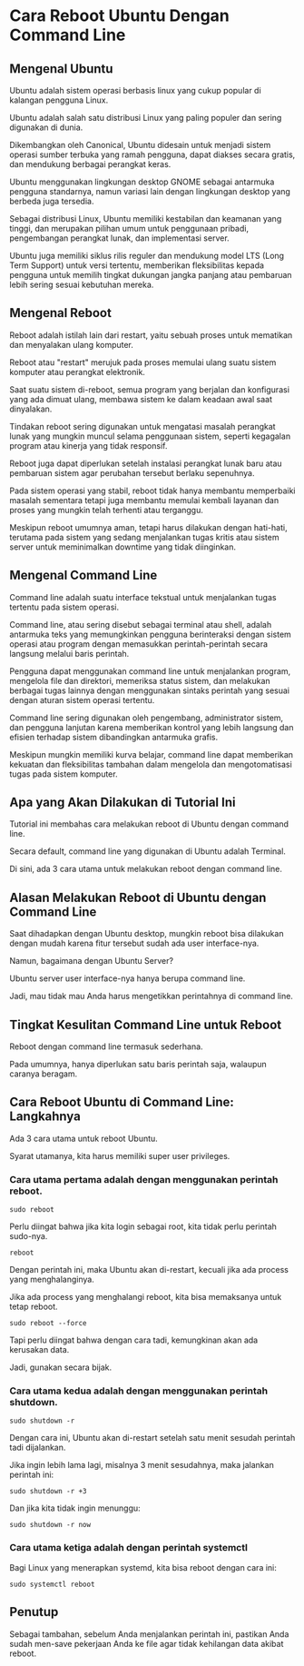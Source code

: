 # Cara Reboot Ubuntu Dengan Command Line

## Mengenal Ubuntu

Ubuntu adalah sistem operasi berbasis linux yang cukup popular di kalangan pengguna Linux.

Ubuntu adalah salah satu distribusi Linux yang paling populer dan sering digunakan di dunia.

Dikembangkan oleh Canonical, Ubuntu didesain untuk menjadi sistem operasi sumber terbuka yang ramah pengguna, dapat diakses secara gratis, dan mendukung berbagai perangkat keras.

Ubuntu menggunakan lingkungan desktop GNOME sebagai antarmuka pengguna standarnya, namun variasi lain dengan lingkungan desktop yang berbeda juga tersedia.

Sebagai distribusi Linux, Ubuntu memiliki kestabilan dan keamanan yang tinggi, dan merupakan pilihan umum untuk penggunaan pribadi, pengembangan perangkat lunak, dan implementasi server.

Ubuntu juga memiliki siklus rilis reguler dan mendukung model LTS (Long Term Support) untuk versi tertentu, memberikan fleksibilitas kepada pengguna untuk memilih tingkat dukungan jangka panjang atau pembaruan lebih sering sesuai kebutuhan mereka.

## Mengenal Reboot

Reboot adalah istilah lain dari restart, yaitu sebuah proses untuk mematikan dan menyalakan ulang komputer.

Reboot atau "restart" merujuk pada proses memulai ulang suatu sistem komputer atau perangkat elektronik.

Saat suatu sistem di-reboot, semua program yang berjalan dan konfigurasi yang ada dimuat ulang, membawa sistem ke dalam keadaan awal saat dinyalakan.

Tindakan reboot sering digunakan untuk mengatasi masalah perangkat lunak yang mungkin muncul selama penggunaan sistem, seperti kegagalan program atau kinerja yang tidak responsif.

Reboot juga dapat diperlukan setelah instalasi perangkat lunak baru atau pembaruan sistem agar perubahan tersebut berlaku sepenuhnya.

Pada sistem operasi yang stabil, reboot tidak hanya membantu memperbaiki masalah sementara tetapi juga membantu memulai kembali layanan dan proses yang mungkin telah terhenti atau terganggu.

Meskipun reboot umumnya aman, tetapi harus dilakukan dengan hati-hati, terutama pada sistem yang sedang menjalankan tugas kritis atau sistem server untuk meminimalkan downtime yang tidak diinginkan.

## Mengenal Command Line

Command line adalah suatu interface tekstual untuk menjalankan tugas tertentu pada sistem operasi.

Command line, atau sering disebut sebagai terminal atau shell, adalah antarmuka teks yang memungkinkan pengguna berinteraksi dengan sistem operasi atau program dengan memasukkan perintah-perintah secara langsung melalui baris perintah.

Pengguna dapat menggunakan command line untuk menjalankan program, mengelola file dan direktori, memeriksa status sistem, dan melakukan berbagai tugas lainnya dengan menggunakan sintaks perintah yang sesuai dengan aturan sistem operasi tertentu.

Command line sering digunakan oleh pengembang, administrator sistem, dan pengguna lanjutan karena memberikan kontrol yang lebih langsung dan efisien terhadap sistem dibandingkan antarmuka grafis.

Meskipun mungkin memiliki kurva belajar, command line dapat memberikan kekuatan dan fleksibilitas tambahan dalam mengelola dan mengotomatisasi tugas pada sistem komputer.

## Apa yang Akan Dilakukan di Tutorial Ini

Tutorial ini membahas cara melakukan reboot di Ubuntu dengan command line.

Secara default, command line yang digunakan di Ubuntu adalah Terminal.

Di sini, ada 3 cara utama untuk melakukan reboot dengan command line.

## Alasan Melakukan Reboot di Ubuntu dengan Command Line

Saat dihadapkan dengan Ubuntu desktop, mungkin reboot bisa dilakukan dengan mudah karena fitur tersebut sudah ada user interface-nya.

Namun, bagaimana dengan Ubuntu Server?

Ubuntu server user interface-nya hanya berupa command line.

Jadi, mau tidak mau Anda harus mengetikkan perintahnya di command line.

## Tingkat Kesulitan Command Line untuk Reboot

Reboot dengan command line termasuk sederhana.

Pada umumnya, hanya diperlukan satu baris perintah saja, walaupun caranya beragam.

## Cara Reboot Ubuntu di Command Line: Langkahnya

Ada 3 cara utama untuk reboot Ubuntu.

Syarat utamanya, kita harus memiliki super user privileges.

### Cara utama pertama adalah dengan menggunakan perintah reboot.

```
sudo reboot
```

Perlu diingat bahwa jika kita login sebagai root, kita tidak perlu perintah sudo-nya.

```
reboot
```

Dengan perintah ini, maka Ubuntu akan di-restart, kecuali jika ada process yang menghalanginya.

Jika ada process yang menghalangi reboot, kita bisa memaksanya untuk tetap reboot.

```
sudo reboot --force
```

Tapi perlu diingat bahwa dengan cara tadi, kemungkinan akan ada kerusakan data.

Jadi, gunakan secara bijak.

### Cara utama kedua adalah dengan menggunakan perintah shutdown.

```
sudo shutdown -r
```

Dengan cara ini, Ubuntu akan di-restart setelah satu menit sesudah perintah tadi dijalankan.

Jika ingin lebih lama lagi, misalnya 3 menit sesudahnya, maka jalankan perintah ini:

```
sudo shutdown -r +3
```

Dan jika kita tidak ingin menunggu:

```
sudo shutdown -r now
```

### Cara utama ketiga adalah dengan perintah systemctl

Bagi Linux yang menerapkan systemd, kita bisa reboot dengan cara ini:

```
sudo systemctl reboot
```

## Penutup

Sebagai tambahan, sebelum Anda menjalankan perintah ini, pastikan Anda sudah men-save pekerjaan Anda ke file agar tidak kehilangan data akibat reboot.
